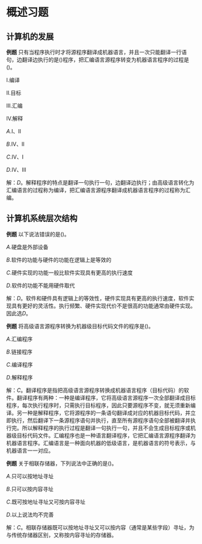 # 概述习题

## 计算机的发展

**例题** 只有当程序执行时才将源程序翻译成机器语言，并且一次只能翻译一行语句，边翻译边执行的是()程序，把汇编语言源程序转变为机器语言程序的过程是()。

Ⅰ.编译

Ⅱ.目标

Ⅲ.汇编

Ⅳ.解释

$A.$Ⅰ、Ⅱ

$B.$Ⅳ、Ⅱ

$C.$Ⅳ、Ⅰ

$D.$Ⅳ、Ⅲ

解：$D$。解释程序的特点是翻译一句执行一句，边翻译边执行；由高级语言转化为汇编语言的过程称为编译，把汇编语言源程序翻译成机器语言程序的过程称为汇编。

## 计算机系统层次结构

**例题** 以下说法错误的是()。

$A.$硬盘是外部设备

$B.$软件的功能与硬件的功能在逻辑上是等效的

$C.$硬件实现的功能一般比软件实现具有更高的执行速度

$D.$软件的功能不能用硬件取代

解：$D$。软件和硬件具有逻辑上的等效性，硬件实现具有更高的执行速度，软件实现具有更好的灵活性。执行频繁、硬件实现代价不是很高的功能通常由硬件实现。因此选$D$。

**例题** 将高级语言源程序转换为机器级目标代码文件的程序是()。

$A.$汇编程序

$B.$链接程序

$C.$编译程序

$D.$解释程序

解：$C$。翻译程序是指把高级语言源程序转换成机器语言程序（目标代码）的软件。翻译程序有两种：一种是编译程序，它将高级语言源程序一次全部翻译成目标程序，每次执行程序时，只需执行目标程序，因此只要源程序不变，就无须重新编译。另一种是解释程序，它将源程序的一条语句翻译成对应的机器目标代码，并立即执行，然后翻译下一条源程序语句并执行，直至所有源程序语句全部被翻译并执行完。所以解释程序的执行过程是翻译一句执行一句，并且不会生成目标程序或机器级目标代码文件。汇编程序也是一种语言翻译程序，它把汇编语言源程序翻译为机器语言程序。汇编语言是一种面向机器的低级语言，是机器语言的符号表示，与机器语言一一对应。

**例题** 关于相联存储器，下列说法中正确的是()。

$A.$只可以按地址寻址

$B.$只可以按内容寻址

$C.$既可按地址寻址又可按内容寻址

$D.$以上说法均不完善

解：$C$。相联存储器既可以按地址寻址又可以按内容（通常是某些字段）寻址，为与传统存储器区别，又称按内容寻址的存储器。
